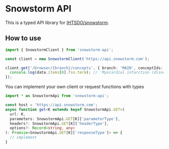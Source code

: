# Snowstorm API

This is a typed API library for [IHTSDO/snowstorm](https://github.com/IHTSDO/snowstorm).

## How to use

```ts
import { SnowstormClient } from 'snowstorm-api';

const client = new SnowstormClient('https://api.snowstorm.com');

client.get('/browser/{branch}/concepts', { branch: 'MAIN', conceptIds: [22298006] }).then(data => {
  console.log(data.items[0].fsn.term); // 'Myocardial infarction (disorder)'
});
```

You can implement your own client or request functions with types

```ts
import * as SnowstormApi from 'snowstorm-api';

const host = 'https://api.snowstorm.com';
async function get<K extends keyof SnowstormApi.GET>(
  url: K,
  parameters: SnowstormApi.GET[K]['parameterType'],
  headers?: SnowstormApi.GET[K]['headerType'],
  options?: Record<string, any>
): Promise<SnowstormApi.GET[K]['responseType']> => {
  // implement
}
```